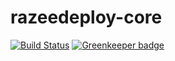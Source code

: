 # razeedeploy-core

[![Build Status](https://travis-ci.com/razee-io/razeedeploy-core.svg?branch=master)](https://travis-ci.com/razee-io/razeedeploy-core)
[![Greenkeeper badge](https://badges.greenkeeper.io/razee-io/razeedeploy-core.svg)](https://greenkeeper.io/)
